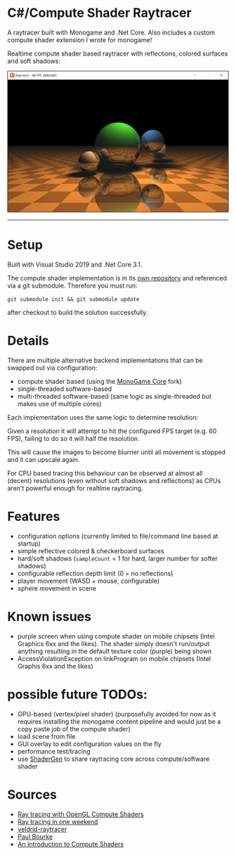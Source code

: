 # C#/Compute Shader Raytracer

A raytracer built with Monogame and .Net Core. Also includes a custom compute shader extension I wrote for monogame!

Realtime compute shader based raytracer with reflections, colored surfaces and soft shadows:

![compute shader](screenshots/computeshader.png)

___

# Setup

Built with Visual Studio 2019 and .Net Core 3.1.

The compute shader implementation is in its [own repository](https://github.com/MarcStan/monogame-framework-computeshader) and referenced via a git submodule. Therefore you must run:

```
git submodule init && git submodule update
```

after checkout to build the solution successfully.

# Details

There are multiple alternative backend implementations that can be swapped out via configuration:

* compute shader based (using the [MonoGame Core](https://www.nuget.org/packages/MonoGame.Framework.DesktopGL.Core) fork)
* single-threaded software-based
* multi-threaded software-based (same logic as single-threaded but makes use of multiple cores)

Each implementation uses the same logic to determine resolution:

Given a resolution it will attempt to hit the configured FPS target (e.g. 60 FPS), failing to do so it will half the resolution.

This will cause the images to become blurrier until all movement is stopped and it can upscale again.

For CPU based tracing this behaviour can be observed at almost all (decent) resolutions (even without soft shadows and reflections) as CPUs aren't powerful enough for realtime raytracing.

# Features

* configuration options (currently limited to file/command line based at startup)
* simple reflective colored & checkerboard surfaces
* hard/soft shadows (`sampleCount` = 1 for hard, larger number for softer shadows)
* configurable reflection depth limit (0 = no reflections)
* player movement (WASD + mouse, configurable)
* sphere movement in scene

# Known issues

* purple screen when using compute shader on mobile chipsets (Intel Graphics 6xx and the likes). The shader simply doesn't run/output anything resulting in the default texture color (purple) being shown
* AccessViolationException on linkProgram on mobile chipsets (Intel Graphis 6xx and the likes)

# possible future TODOs:

* GPU-based (vertex/pixel shader) (purposefully avoided for now as it requires installing the monogame content pipeline and would just be a copy paste job of the compute shader)
* load scene from file
* GUI overlay to edit configuration values on the fly
* performance test/tracing
* use [ShaderGen](https://github.com/mellinoe/ShaderGen) to share raytracing core across compute/software shader

# Sources

* [Ray tracing with OpenGL Compute Shaders](https://github.com/LWJGL/lwjgl3-wiki/wiki/2.6.1.-Ray-tracing-with-OpenGL-Compute-Shaders-%28Part-I%29)
* [Ray tracing in one weekend](http://in1weekend.blogspot.com/2016/01/ray-tracing-in-one-weekend.html)
* [veldrid-raytracer](https://github.com/mellinoe/veldrid-raytracer)
* [Paul Bourke](http://paulbourke.net/miscellaneous/raytracing/)
* [An Introduction to Compute Shaders](http://antongerdelan.net/opengl/compute.html)